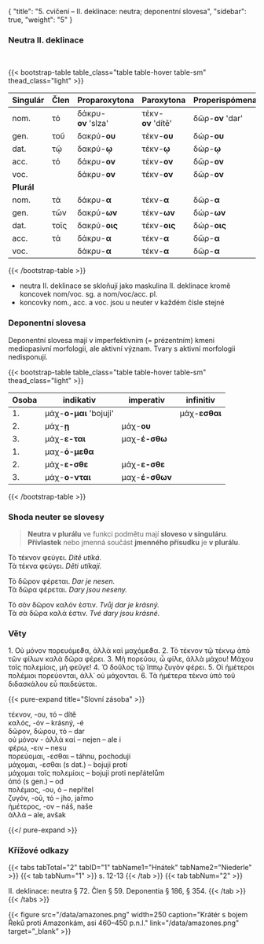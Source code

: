 {
"title": "5. cvičení – II. deklinace: neutra; deponentní slovesa",
    "sidebar": true,
    "weight": "5"
}

### Neutra II. deklinace

</br>

{{< bootstrap-table table_class="table table-hover table-sm" thead_class="light" >}}

| Singulár   | Člen | Proparoxytona       | Paroxytona         | Properispómena   | Oxytona            |
| ---------- | ---- | ------------------- | ------------------ | ---------------- | ------------------ |
| nom.       | τό   | δάκρυ-__ον__ 'slza' | τέκν-__ον__ 'dítě' | δῶρ-**ον** 'dar' | ζυγ-**όν** 'jařmo' |
| gen.       | τοῦ  | δακρύ-__ου__        | τέκν-**ου**        | δώρ-**ου**       | ζυγ-**οῦ**         |
| dat.       | τῷ   | δακρύ-__ῳ__         | τέκν-__ῳ__         | δώρ-**ῳ**        | ζυγ-__ῷ__          |
| acc.       | τό   | δάκρυ-__ον__        | τέκν-__ον__        | δῶρ-**ον**       | ζυγ-**όν**         |
| voc.       |      | δάκρυ-**ον**        | τέκν-__ον__        | δῶρ-**ον**       | ζυγ-**όν**         |
| **Plurál** |      |                     |                    |                  |                    |
| nom.       | τά   | δάκρυ-**α**         | τέκν-**α**         | δῶρ-**α**        | ζυγ-**ά**          |
| gen.       | τῶν  | δακρύ-**ων**        | τέκν-**ων**        | δώρ-**ων**       | ζυγ-**ῶν**         |
| dat.       | τοῖς | δακρύ-**οις**       | τέκν-**οις**       | δώρ-**οις**      | ζυγ-**οῖς**        |
| acc.       | τά   | δάκρυ-**α**         | τέκν-**α**         | δῶρ-**α**        | ζυγ-**ά**          |
| voc.       |      | δάκρυ-**α**         | τέκν-**α**         | δῶρ-**α**        | ζυγ-**ά**          |

{{< /bootstrap-table >}}

- neutra II. deklinace se skloňují jako maskulina II. deklinace kromě koncovek nom/voc. sg. a nom/voc/acc. pl. 
- koncovky nom., acc. a voc. jsou u neuter v každém čísle stejné 

### Deponentní slovesa

Deponentní slovesa mají v imperfektivním (= prézentním) kmeni mediopasivní morfologii, ale aktivní význam. Tvary s aktivní morfologii nedisponují. 

{{< bootstrap-table table_class="table table-hover table-sm" thead_class="light" >}}

| Osoba | indikativ              | imperativ      | infinitiv     |
| ----- | ---------------------- | -------------- | ------------- |
| 1.    | μάχ-**ο-μαι** 'bojuji' |                | μάχ-**εσθαι** |
| 2.    | μάχ-**ῃ**              | μάχ-**ου**     |               |
| 3.    | μάχ-**ε-ται**          | μαχ-**έ-σθω**  |               |
| 1.    | μαχ-**ό-μεθα**         |                |               |
| 2.    | μάχ-**ε-σθε**          | μάχ-**ε-σθε**  |               |
| 3.    | μάχ-**ο-νται**         | μαχ-**έ-σθων** |               |

{{< /bootstrap-table >}}

### Shoda neuter se slovesy

> **Neutra v plurálu** ve funkci podmětu mají **sloveso v singuláru**. **Přívlastek** nebo jmenná součást **jmenného přísudku** je **v plurálu**. 

Τὸ τέκνον φεύγει. _Dítě utíká_.  
Τὰ τέκνα φεύγει. _Děti utíkají._

Τὸ δῶρον φέρεται. _Dar je nesen._  
Τὰ δῶρα φέρεται. _Dary jsou neseny._ 

Τὸ σὸν δῶρον καλόν ἐστιν. _Tvůj dar je krásný._  
Τὰ σὰ δῶρα καλά ἐστιν. _Tvé dary jsou krásné._

### Věty

1\. Οὐ μόνον πορευόμεϑα, ἀλλὰ καὶ μαχόμεϑα. 2. Τὸ τέκνον τῷ τέκνῳ ἀπὸ τῶν φίλων καλὰ δῶρα φέρει. 3. Μὴ πορεύου, ὦ φίλε, ἀλλὰ μάχου! Μάχου τοῖς πολεμίοις, μὴ φεῦγε! 4. Ὁ δοῦλος τῷ ἵππῳ ζυγὸν φέρει. 5. Οἱ ἡμέτεροι πολέμιοι πορεύονται, ἀλλ᾽ οὐ μάχονται. 6. Τὰ ἡμέτερα τέκνα ὑπὸ τοῦ διδασκάλου εὖ παιδεύεται.

{{< pure-expand title="Slovní zásoba" >}}     

τέκνον, -ου, τό – dítě   
καλός, -όν – krásný, -é  
δῶρον, δώρου, τό – dar   
οὐ μόνον - ἀλλὰ καί – nejen – ale i  
φέρω, -ειν – nesu   
πορεύομαι, -εσθαι – táhnu, pochoduji  
μάχομαι, -εσθαι (s dat.) – bojuji proti   
μάχομαι τοῖς πολεμίοις – bojuji proti nepřátelům  
ἀπό (s gen.) – od   
πολέμιος, -ου, ὁ – nepřítel   
ζυγόν, -οῦ, τό – jho, jařmo  
ἡμέτερος, -ον – náš, naše  
ἀλλά – ale, avšak  

{{</ pure-expand >}}

### 

### Křížové odkazy

{{< tabs tabTotal="2" tabID="1" tabName1="Hnátek" tabName2="Niederle" >}}
{{< tab tabNum="1" >}}
s. 12-13
{{< /tab >}}
{{< tab tabNum="2" >}}

II. deklinace: neutra § 72. Člen § 59. Deponentia § 186, § 354.
{{< /tab >}}
{{< /tabs >}}

{{< figure src="/data/amazones.png" width=250 caption="Krátér s bojem Řeků proti Amazonkám, asi 460–450 p.n.l." link="/data/amazones.png" target=”_blank” >}}
